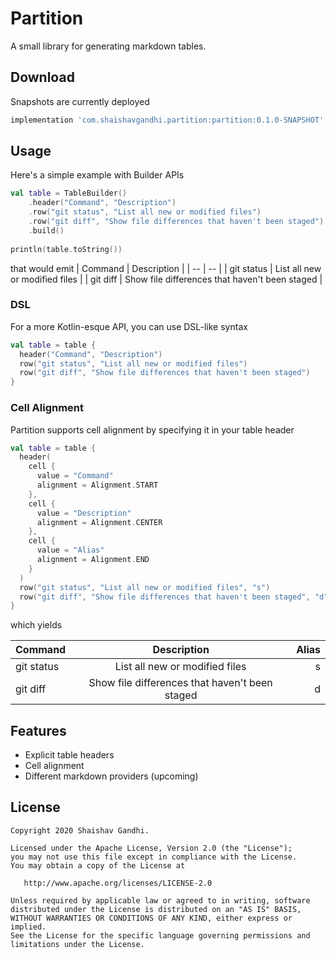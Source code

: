 # Partition

A small library for generating markdown tables. 

## Download

Snapshots are currently deployed

```groovy
implementation 'com.shaishavgandhi.partition:partition:0.1.0-SNAPSHOT'
```

## Usage

Here's a simple example with Builder APIs
```kotlin
val table = TableBuilder()
    .header("Command", "Description")
    .row("git status", "List all new or modified files")
    .row("git diff", "Show file differences that haven't been staged")
    .build()
    
println(table.toString())
```
that would emit
| Command | Description |
| -- | -- |
| git status | List all new or modified files |
| git diff | Show file differences that haven't been staged |

### DSL

For a more Kotlin-esque API, you can use DSL-like syntax
```kotlin
val table = table {
  header("Command", "Description")
  row("git status", "List all new or modified files")
  row("git diff", "Show file differences that haven't been staged")
}
```

### Cell Alignment

Partition supports cell alignment by specifying it in your table header
```kotlin
val table = table {
  header(
    cell {
      value = "Command"
      alignment = Alignment.START
    },
    cell {
      value = "Description"
      alignment = Alignment.CENTER
    },
    cell {
      value = "Alias"
      alignment = Alignment.END
    }
  )
  row("git status", "List all new or modified files", "s")
  row("git diff", "Show file differences that haven't been staged", "d")
}
```
which yields

| Command | Description | Alias |
| :-- | :--: | --: |
| git status | List all new or modified files | s |
| git diff | Show file differences that haven't been staged | d |

## Features

* Explicit table headers
* Cell alignment
* Different markdown providers (upcoming)

## License

```
Copyright 2020 Shaishav Gandhi.

Licensed under the Apache License, Version 2.0 (the "License");
you may not use this file except in compliance with the License.
You may obtain a copy of the License at

   http://www.apache.org/licenses/LICENSE-2.0

Unless required by applicable law or agreed to in writing, software
distributed under the License is distributed on an "AS IS" BASIS,
WITHOUT WARRANTIES OR CONDITIONS OF ANY KIND, either express or implied.
See the License for the specific language governing permissions and
limitations under the License.
```
